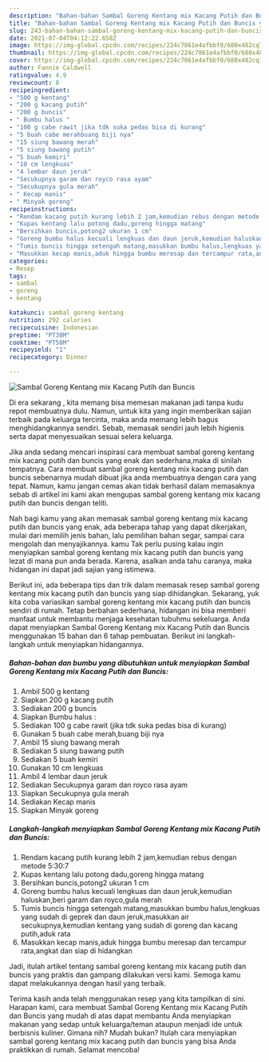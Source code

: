 ```yaml
---
description: "Bahan-bahan Sambal Goreng Kentang mix Kacang Putih dan Buncis yang lezat dan Mudah Dibuat"
title: "Bahan-bahan Sambal Goreng Kentang mix Kacang Putih dan Buncis yang lezat dan Mudah Dibuat"
slug: 243-bahan-bahan-sambal-goreng-kentang-mix-kacang-putih-dan-buncis-yang-lezat-dan-mudah-dibuat
date: 2021-07-04T04:12:22.658Z
image: https://img-global.cpcdn.com/recipes/224c7861e4afbbf0/680x482cq70/sambal-goreng-kentang-mix-kacang-putih-dan-buncis-foto-resep-utama.jpg
thumbnail: https://img-global.cpcdn.com/recipes/224c7861e4afbbf0/680x482cq70/sambal-goreng-kentang-mix-kacang-putih-dan-buncis-foto-resep-utama.jpg
cover: https://img-global.cpcdn.com/recipes/224c7861e4afbbf0/680x482cq70/sambal-goreng-kentang-mix-kacang-putih-dan-buncis-foto-resep-utama.jpg
author: Fannie Caldwell
ratingvalue: 4.9
reviewcount: 8
recipeingredient:
- "500 g kentang"
- "200 g kacang putih"
- "200 g buncis"
- " Bumbu halus "
- "100 g cabe rawit jika tdk suka pedas bisa di kurang"
- "5 buah cabe merahbuang biji nya"
- "15 siung bawang merah"
- "5 siung bawang putih"
- "5 buah kemiri"
- "10 cm lengkuas"
- "4 lembar daun jeruk"
- "Secukupnya garam dan royco rasa ayam"
- "Secukupnya gula merah"
- " Kecap manis"
- " Minyak goreng"
recipeinstructions:
- "Rendam kacang putih kurang lebih 2 jam,kemudian rebus dengan metode 5:30:7"
- "Kupas kentang lalu potong dadu,goreng hingga matang"
- "Bersihkan buncis,potong2 ukuran 1 cm"
- "Goreng bumbu halus kecuali lengkuas dan daun jeruk,kemudian haluskan,beri garam dan royco,gula merah"
- "Tumis buncis hingga setengah matang,masukkan bumbu halus,lengkuas yang sudah di geprek dan daun jeruk,masukkan air secukupnya,kemudian kentang yang sudah di goreng dan kacang putih,aduk rata"
- "Masukkan kecap manis,aduk hingga bumbu meresap dan tercampur rata,angkat dan siap di hidangkan"
categories:
- Resep
tags:
- sambal
- goreng
- kentang

katakunci: sambal goreng kentang 
nutrition: 292 calories
recipecuisine: Indonesian
preptime: "PT38M"
cooktime: "PT58M"
recipeyield: "1"
recipecategory: Dinner

---
```



![Sambal Goreng Kentang mix Kacang Putih dan Buncis](https://img-global.cpcdn.com/recipes/224c7861e4afbbf0/680x482cq70/sambal-goreng-kentang-mix-kacang-putih-dan-buncis-foto-resep-utama.jpg)

Di era  sekarang , kita memang bisa memesan makanan jadi tanpa kudu repot membuatnya dulu. Namun, untuk kita yang ingin memberikan sajian terbaik pada keluarga tercinta, maka anda memang lebih bagus menghidangkannya sendiri. Sebab, memasak sendiri jauh lebih higienis serta dapat menyesuaikan sesuai selera keluarga.

Jika anda sedang mencari inspirasi cara membuat sambal goreng kentang mix kacang putih dan buncis yang enak dan sederhana,maka di sinilah tempatnya. Cara membuat sambal goreng kentang mix kacang putih dan buncis  sebenarnya mudah dibuat jika anda membuatnya dengan cara yang tepat. Namun, kamu jangan cemas akan tidak berhasil dalam memasaknya 
sebab di artikel ini kami akan mengupas sambal goreng kentang mix kacang putih dan buncis dengan teliti.  



Nah bagi kamu yang akan memasak sambal goreng kentang mix kacang putih dan buncis yang enak, ada beberapa tahap yang dapat dikerjakan, mulai dari memilih jenis bahan, lalu pemilihan bahan segar, sampai cara mengolah dan menyajikannya. kamu Tak perlu pusing kalau ingin menyiapkan sambal goreng kentang mix kacang putih dan buncis yang lezat di mana pun anda berada. Karena, asalkan anda  tahu caranya, maka hidangan ini dapat jadi sajian yang istimewa.

Berikut ini, ada beberapa tips dan trik dalam memasak resep sambal goreng kentang mix kacang putih dan buncis yang siap dihidangkan. Sekarang, yuk kita coba variasikan sambal goreng kentang mix kacang putih dan buncis sendiri di rumah. Tetap berbahan sederhana, hidangan ini bisa memberi manfaat untuk membantu menjaga kesehatan tubuhmu sekeluarga. Anda dapat menyiapkan Sambal Goreng Kentang mix Kacang Putih dan Buncis menggunakan 15 bahan dan 6 tahap pembuatan. Berikut ini langkah-langkah untuk menyiapkan hidangannya.

<!--inarticleads1-->

##### Bahan-bahan dan bumbu yang dibutuhkan untuk menyiapkan Sambal Goreng Kentang mix Kacang Putih dan Buncis:

1. Ambil 500 g kentang
1. Siapkan 200 g kacang putih
1. Sediakan 200 g buncis
1. Siapkan  Bumbu halus :
1. Sediakan 100 g cabe rawit (jika tdk suka pedas bisa di kurang)
1. Gunakan 5 buah cabe merah,buang biji nya
1. Ambil 15 siung bawang merah
1. Sediakan 5 siung bawang putih
1. Sediakan 5 buah kemiri
1. Gunakan 10 cm lengkuas
1. Ambil 4 lembar daun jeruk
1. Sediakan Secukupnya garam dan royco rasa ayam
1. Siapkan Secukupnya gula merah
1. Sediakan  Kecap manis
1. Siapkan  Minyak goreng




<!--inarticleads2-->

##### Langkah-langkah menyiapkan Sambal Goreng Kentang mix Kacang Putih dan Buncis:

1. Rendam kacang putih kurang lebih 2 jam,kemudian rebus dengan metode 5:30:7
1. Kupas kentang lalu potong dadu,goreng hingga matang
1. Bersihkan buncis,potong2 ukuran 1 cm
1. Goreng bumbu halus kecuali lengkuas dan daun jeruk,kemudian haluskan,beri garam dan royco,gula merah
1. Tumis buncis hingga setengah matang,masukkan bumbu halus,lengkuas yang sudah di geprek dan daun jeruk,masukkan air secukupnya,kemudian kentang yang sudah di goreng dan kacang putih,aduk rata
1. Masukkan kecap manis,aduk hingga bumbu meresap dan tercampur rata,angkat dan siap di hidangkan




Jadi, itulah artikel tentang  sambal goreng kentang mix kacang putih dan buncis  yang praktis dan gampang dilakukan versi kami. Semoga kamu dapat melakukannya dengan hasil yang terbaik. 

Terima kasih anda telah menggunakan resep yang kita tampilkan di sini. Harapan kami, cara membuat  Sambal Goreng Kentang mix Kacang Putih dan Buncis yang mudah di atas dapat membantu Anda menyiapkan makanan yang sedap untuk keluarga/teman ataupun menjadi ide untuk berbisnis kuliner. Gimana nih? Mudah bukan? Itulah cara menyiapkan sambal goreng kentang mix kacang putih dan buncis yang bisa Anda praktikkan di rumah. Selamat mencoba!

